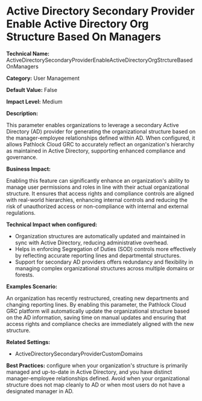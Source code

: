 # Active Directory Secondary Provider Enable Active Directory Org Structure Based On Managers

**Technical Name:** ActiveDirectorySecondaryProviderEnableActiveDirectoryOrgStrctureBasedOnManagers

**Category:** User Management

**Default Value:** False

**Impact Level:** Medium

**Description:**

This parameter enables organizations to leverage a secondary Active Directory (AD) provider for generating the organizational structure based on the manager-employee relationships defined within AD. When configured, it allows Pathlock Cloud GRC to accurately reflect an organization's hierarchy as maintained in Active Directory, supporting enhanced compliance and governance.

**Business Impact:**

Enabling this feature can significantly enhance an organization's ability to manage user permissions and roles in line with their actual organizational structure. It ensures that access rights and compliance controls are aligned with real-world hierarchies, enhancing internal controls and reducing the risk of unauthorized access or non-compliance with internal and external regulations.

**Technical Impact when configured:**

- Organization structures are automatically updated and maintained in sync with Active Directory, reducing administrative overhead.
- Helps in enforcing Segregation of Duties (SOD) controls more effectively by reflecting accurate reporting lines and departmental structures.
- Support for secondary AD providers offers redundancy and flexibility in managing complex organizational structures across multiple domains or forests.

**Examples Scenario:**

An organization has recently restructured, creating new departments and changing reporting lines. By enabling this parameter, the Pathlock Cloud GRC platform will automatically update the organizational structure based on the AD information, saving time on manual updates and ensuring that access rights and compliance checks are immediately aligned with the new structure.

**Related Settings:**

- ActiveDirectorySecondaryProviderCustomDomains

**Best Practices:** configure when your organization's structure is primarily managed and up-to-date in Active Directory, and you have distinct manager-employee relationships defined. Avoid when your organizational structure does not map cleanly to AD or when most users do not have a designated manager in AD.
